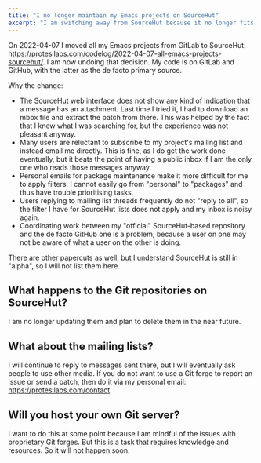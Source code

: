 ```yaml
---
title: "I no longer maintain my Emacs projects on SourceHut"
excerpt: "I am switching away from SourceHut because it no longer fits my workflow."
---
```


On 2022-04-07 I moved all my Emacs projects from GitLab to SourceHut:
<https://protesilaos.com/codelog/2022-04-07-all-emacs-projects-sourcehut/>.
I am now undoing that decision. My code is on GitLab and GitHub, with
the latter as the de facto primary source.

Why the change:

- The SourceHut web interface does not show any kind of indication
  that a message has an attachment. Last time I tried it, I had to
  download an mbox file and extract the patch from there. This was
  helped by the fact that I knew what I was searching for, but the
  experience was not pleasant anyway.
- Many users are reluctant to subscribe to my project's mailing list
  and instead email me directly. This is fine, as I do get the work
  done eventually, but it beats the point of having a public inbox if
  I am the only one who reads those messages anyway.
- Personal emails for package maintenance make it more difficult for
  me to apply filters. I cannot easily go from "personal" to
  "packages" and thus have trouble prioritising tasks.
- Users replying to mailing list threads frequently do not "reply to
  all", so the filter I have for SourceHut lists does not apply and my
  inbox is noisy again.
- Coordinating work between my "official" SourceHut-based repository
  and the de facto GitHub one is a problem, because a user on one may
  not be aware of what a user on the other is doing.

There are other papercuts as well, but I understand SourceHut is still
in "alpha", so I will not list them here.

## What happens to the Git repositories on SourceHut?

I am no longer updating them and plan to delete them in the near
future.

## What about the mailing lists?

I will continue to reply to messages sent there, but I will eventually
ask people to use other media. If you do not want to use a Git forge
to report an issue or send a patch, then do it via my personal email:
<https://protesilaos.com/contact>.

## Will you host your own Git server?

I want to do this at some point because I am mindful of the issues
with proprietary Git forges. But this is a task that requires
knowledge and resources. So it will not happen soon.
